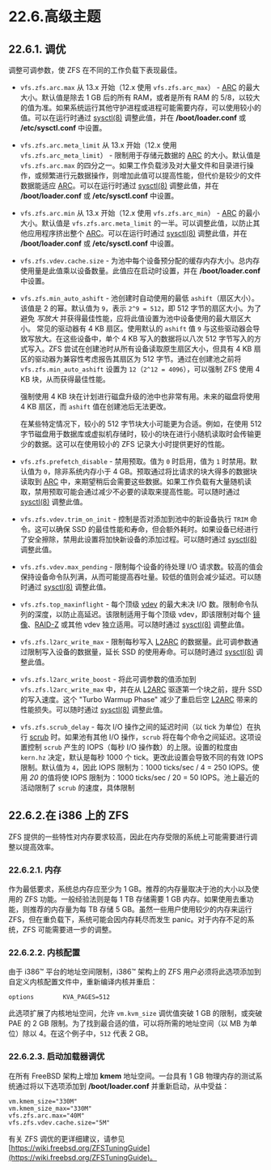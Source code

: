 # 22.6.高级主题

## 22.6.1. 调优

调整可调参数，使 ZFS 在不同的工作负载下表现最佳。

* `vfs.zfs.arc.max` 从 13.x 开始（12.x 使用 `vfs.zfs.arc_max`） - [ARC](https://docs.freebsd.org/en/books/handbook/zfs/#zfs-term-arc) 的最大大小。默认值是除去 1 GB 后的所有 RAM，或者是所有 RAM 的 5/8，以较大的值为准。如果系统运行其他守护进程或进程可能需要内存，可以使用较小的值。可以在运行时通过 [sysctl(8)](https://man.freebsd.org/cgi/man.cgi?query=sysctl&sektion=8&format=html) 调整此值，并在 **/boot/loader.conf** 或 **/etc/sysctl.conf** 中设置。
* `vfs.zfs.arc.meta_limit` 从 13.x 开始（12.x 使用 `vfs.zfs.arc_meta_limit`） - 限制用于存储元数据的 [ARC](https://docs.freebsd.org/en/books/handbook/zfs/#zfs-term-arc) 的大小。默认值是 `vfs.zfs.arc.max` 的四分之一。如果工作负载涉及对大量文件和目录进行操作，或频繁进行元数据操作，则增加此值可以提高性能，但代价是较少的文件数据能适应 [ARC](https://docs.freebsd.org/en/books/handbook/zfs/#zfs-term-arc)。可以在运行时通过 [sysctl(8)](https://man.freebsd.org/cgi/man.cgi?query=sysctl&sektion=8&format=html) 调整此值，并在 **/boot/loader.conf** 或 **/etc/sysctl.conf** 中设置。
* `vfs.zfs.arc.min` 从 13.x 开始（12.x 使用 `vfs.zfs.arc_min`） - [ARC](https://docs.freebsd.org/en/books/handbook/zfs/#zfs-term-arc) 的最小大小。默认值是 `vfs.zfs.arc.meta_limit` 的一半。可以调整此值，以防止其他应用程序挤出整个 [ARC](https://docs.freebsd.org/en/books/handbook/zfs/#zfs-term-arc)。可以在运行时通过 [sysctl(8)](https://man.freebsd.org/cgi/man.cgi?query=sysctl&sektion=8&format=html) 调整此值，并在 **/boot/loader.conf** 或 **/etc/sysctl.conf** 中设置。
* `vfs.zfs.vdev.cache.size` - 为池中每个设备预分配的缓存内存大小。总内存使用量是此值乘以设备数量。此值应在启动时设置，并在 **/boot/loader.conf** 中设置。
* `vfs.zfs.min_auto_ashift` - 池创建时自动使用的最低 `ashift`（扇区大小）。该值是 2 的幂。默认值为 `9`，表示 `2^9 = 512`，即 512 字节的扇区大小。为了避免 *写放大* 并获得最佳性能，应将此值设置为池中设备使用的最大扇区大小。
  常见的驱动器有 4 KB 扇区。使用默认的 `ashift` 值 `9` 与这些驱动器会导致写放大。在这些设备中，单个 4 KB 写入的数据将以八次 512 字节写入的方式写入。ZFS 尝试在创建池时从所有设备读取原生扇区大小，但具有 4 KB 扇区的驱动器为兼容性考虑报告其扇区为 512 字节。通过在创建池之前将 `vfs.zfs.min_auto_ashift` 设置为 `12`（`2^12 = 4096`），可以强制 ZFS 使用 4 KB 块，从而获得最佳性能。
  
  强制使用 4 KB 块在计划进行磁盘升级的池中也非常有用。未来的磁盘将使用 4 KB 扇区，而 `ashift` 值在创建池后无法更改。
  
  在某些特定情况下，较小的 512 字节块大小可能更为合适。例如，在使用 512 字节磁盘用于数据库或虚拟机存储时，较小的块在进行小随机读取时会传输更少的数据。这可以在使用较小的 ZFS 记录大小时提供更好的性能。
* `vfs.zfs.prefetch_disable` - 禁用预取。值为 `0` 时启用，值为 `1` 时禁用。默认值为 `0`，除非系统内存小于 4 GB。预取通过将比请求的块大得多的数据块读取到 [ARC](https://docs.freebsd.org/en/books/handbook/zfs/#zfs-term-arc) 中，来期望稍后会需要这些数据。如果工作负载有大量随机读取，禁用预取可能会通过减少不必要的读取来提高性能。可以随时通过 [sysctl(8)](https://man.freebsd.org/cgi/man.cgi?query=sysctl&sektion=8&format=html) 调整此值。
* `vfs.zfs.vdev.trim_on_init` - 控制是否对添加到池中的新设备执行 `TRIM` 命令。这可以确保 SSD 的最佳性能和寿命，但会额外耗时。如果设备已经进行了安全擦除，禁用此设置将加快新设备的添加过程。可以随时通过 [sysctl(8)](https://man.freebsd.org/cgi/man.cgi?query=sysctl&sektion=8&format=html) 调整此值。
* `vfs.zfs.vdev.max_pending` - 限制每个设备的待处理 I/O 请求数。较高的值会保持设备命令队列满，从而可能提高吞吐量。较低的值则会减少延迟。可以随时通过 [sysctl(8)](https://man.freebsd.org/cgi/man.cgi?query=sysctl&sektion=8&format=html) 调整此值。
* `vfs.zfs.top_maxinflight` - 每个顶级 [vdev](https://docs.freebsd.org/en/books/handbook/zfs/#zfs-term-vdev) 的最大未决 I/O 数。限制命令队列的深度，以防止高延迟。该限制适用于每个顶级 vdev，即该限制对每个 [镜像](https://docs.freebsd.org/en/books/handbook/zfs/#zfs-term-vdev-mirror)、[RAID-Z](https://docs.freebsd.org/en/books/handbook/zfs/#zfs-term-vdev-raidz) 或其他 vdev 独立适用。可以随时通过 [sysctl(8)](https://man.freebsd.org/cgi/man.cgi?query=sysctl&sektion=8&format=html) 调整此值。
* `vfs.zfs.l2arc_write_max` - 限制每秒写入 [L2ARC](https://docs.freebsd.org/en/books/handbook/zfs/#zfs-term-l2arc) 的数据量。此可调参数通过限制写入设备的数据量，延长 SSD 的使用寿命。可以随时通过 [sysctl(8)](https://man.freebsd.org/cgi/man.cgi?query=sysctl&sektion=8&format=html) 调整此值。
* `vfs.zfs.l2arc_write_boost` - 将此可调参数的值添加到 `vfs.zfs.l2arc_write_max` 中，并在从 [L2ARC](https://docs.freebsd.org/en/books/handbook/zfs/#zfs-term-l2arc) 驱逐第一个块之前，提升 SSD 的写入速度。这个 "Turbo Warmup Phase" 减少了重启后空 [L2ARC](https://docs.freebsd.org/en/books/handbook/zfs/#zfs-term-l2arc) 带来的性能损失。可以随时通过 [sysctl(8)](https://man.freebsd.org/cgi/man.cgi?query=sysctl&sektion=8&format=html) 调整此值。
* `vfs.zfs.scrub_delay` - 每次 I/O 操作之间的延迟时间（以 tick 为单位）在执行 [scrub](https://docs.freebsd.org/en/books/handbook/zfs/#zfs-term-scrub) 时。如果池有其他 I/O 操作，`scrub` 将在每个命令之间延迟。这项设置控制 `scrub` 产生的 IOPS（每秒 I/O 操作数）的上限。设置的粒度由 `kern.hz` 决定，默认是每秒 1000 个 tick。更改此设置会导致不同的有效 IOPS 限制。默认值为 `4`，因此 IOPS 限制为：1000 ticks/sec / 4 = 250 IOPS。使用 *20* 的值将使 IOPS 限制为：1000 ticks/sec / 20 = 50 IOPS。池上最近的活动限制了 `scrub` 的速度，具体限制

## 22.6.2.在 i386 上的 ZFS 

ZFS 提供的一些特性对内存要求较高，因此在内存受限的系统上可能需要进行调整以提高效率。

### 22.6.2.1. 内存

作为最低要求，系统总内存应至少为 1 GB。推荐的内存量取决于池的大小以及使用的 ZFS 功能。一般经验法则是每 1 TB 存储需要 1 GB 内存。如果使用去重功能，则推荐的内存量为每 TB 存储 5 GB。虽然一些用户使用较少的内存来运行 ZFS，但在重负载下，系统可能会因内存耗尽而发生 panic。对于内存不足的系统，ZFS 可能需要进一步的调整。

### 22.6.2.2. 内核配置

由于 i386™ 平台的地址空间限制，i386™ 架构上的 ZFS 用户必须将此选项添加到自定义内核配置文件中，重新编译内核并重启：

```
options        KVA_PAGES=512
```

此选项扩展了内核地址空间，允许 `vm.kvm_size` 调优值突破 1 GB 的限制，或突破 PAE 的 2 GB 限制。为了找到最合适的值，可以将所需的地址空间（以 MB 为单位）除以 4。在这个例子中，`512` 代表 2 GB。

### 22.6.2.3. 启动加载器调优

在所有 FreeBSD 架构上增加 **kmem** 地址空间。一台具有 1 GB 物理内存的测试系统通过将以下选项添加到 **/boot/loader.conf** 并重新启动，从中受益：

```
vm.kmem_size="330M"
vm.kmem_size_max="330M"
vfs.zfs.arc.max="40M"
vfs.zfs.vdev.cache.size="5M"
```

有关 ZFS 调优的更详细建议，请参见 [https://wiki.freebsd.org/ZFSTuningGuide](https://wiki.freebsd.org/ZFSTuningGuide)。
